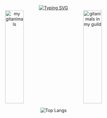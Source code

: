 <!-- title logo -->
<div align="center">
  <a href="https://git.io/typing-svg">
    <img src="https://readme-typing-svg.demolab.com?font=Bitcount+Prop+Single&size=44&duration=3000&pause=1000&color=E11F82FF&background=006242A7&center=true&vCenter=true&width=1000&height=80&lines=It's+me%2C+YOUNGHYUN" alt="Typing SVG" />
  </a>
</div>


<!-- pet-gitanimals -->
<div align="center" style="display: flex;">
  <a href="https://www.gitanimals.org/en_US?utm_medium=image&utm_source=deepInTheWoodz&utm_content=farm" style="flex: 1;">
    <img
      src="https://render.gitanimals.org/farms/deepInTheWoodz"
      style="width: 49%; height: 300px;"
      alt="my gitanimals"
    />
  </a>
  <a href="https://www.gitanimals.org/" style="flex: 1;">
    <img
      src="https://render.gitanimals.org/guilds/740958664789626902/draw"
      style="width: 49%; height: 300px;"
      alt="gitanimals in my guild"
    />
  </a>
</div>


<!-- top languages -->
<div align="center">
  
![Top Langs](https://github-readme-stats.vercel.app/api/top-langs/?username=deepInTheWoodz)

</div>
